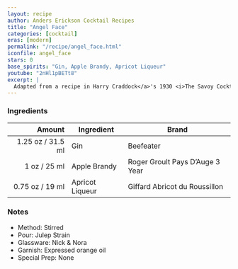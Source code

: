```yaml
---
layout: recipe
author: Anders Erickson Cocktail Recipes
title: "Angel Face"
categories: [cocktail]
eras: [modern]
permalink: "/recipe/angel_face.html"
iconfile: angel_face
stars: 0
base_spirits: "Gin, Apple Brandy, Apricot Liqueur"
youtube: "2nHl1pBETt8"
excerpt: |
  Adapted from a recipe in Harry Craddock</a>'s 1930 <i>The Savoy Cocktail Book</i> which stipulates "Shake well and strain into cocktail glass," rather than to stir as modern convention dictates.
---
```


### Ingredients

|  Amount | Ingredient      | Brand                           |
| ------: | --------------- | ------------------------------- |
| 1.25 oz / 31.5 ml | Gin             | Beefeater                       |
|    1 oz / 25 ml | Apple Brandy    | Roger Groult Pays D’Auge 3 Year |
| 0.75 oz / 19 ml | Apricot Liqueur | Giffard Abricot du Roussillon   |

### Notes

- Method: Stirred
- Pour: Julep Strain
- Glassware: Nick & Nora
- Garnish: Expressed orange oil
- Special Prep: None
